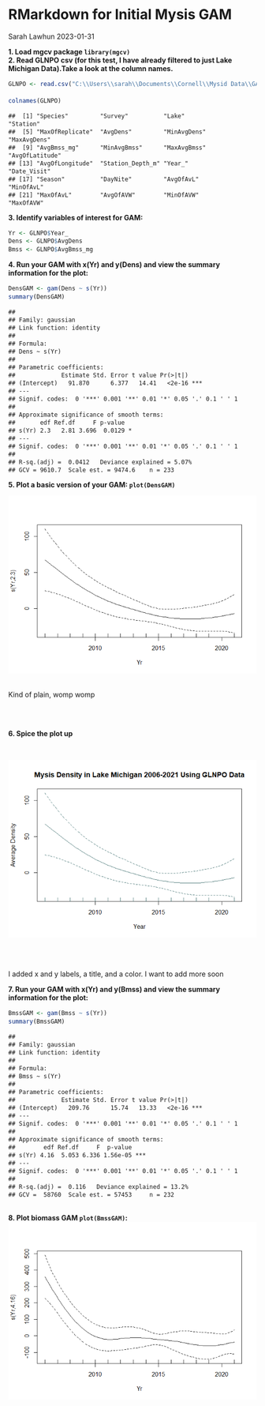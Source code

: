 RMarkdown for Initial Mysis GAM
================
Sarah Lawhun
2023-01-31

**1. Load mgcv package `library(mgcv)`** <br> **2. Read GLNPO csv (for
this test, I have already filtered to just Lake Michigan Data).Take a
look at the column names.**

``` r
GLNPO <- read.csv("C:\\Users\\sarah\\Documents\\Cornell\\Mysid Data\\GAM\\Step5_OutputByStation.csv")

colnames(GLNPO)
```

    ##  [1] "Species"         "Survey"          "Lake"            "Station"        
    ##  [5] "MaxOfReplicate"  "AvgDens"         "MinAvgDens"      "MaxAvgDens"     
    ##  [9] "AvgBmss_mg"      "MinAvgBmss"      "MaxAvgBmss"      "AvgOfLatitude"  
    ## [13] "AvgOfLongitude"  "Station_Depth_m" "Year_"           "Date_Visit"     
    ## [17] "Season"          "DayNite"         "AvgOfAvL"        "MinOfAvL"       
    ## [21] "MaxOfAvL"        "AvgOfAVW"        "MinOfAVW"        "MaxOfAVW"

**3. Identify variables of interest for GAM:**

``` r
Yr <- GLNPO$Year_
Dens <- GLNPO$AvgDens
Bmss <- GLNPO$AvgBmss_mg
```

**4. Run your GAM with x(Yr) and y(Dens) and view the summary
information for the plot:**

``` r
DensGAM <- gam(Dens ~ s(Yr))
summary(DensGAM)
```

    ## 
    ## Family: gaussian 
    ## Link function: identity 
    ## 
    ## Formula:
    ## Dens ~ s(Yr)
    ## 
    ## Parametric coefficients:
    ##             Estimate Std. Error t value Pr(>|t|)    
    ## (Intercept)   91.870      6.377   14.41   <2e-16 ***
    ## ---
    ## Signif. codes:  0 '***' 0.001 '**' 0.01 '*' 0.05 '.' 0.1 ' ' 1
    ## 
    ## Approximate significance of smooth terms:
    ##       edf Ref.df     F p-value  
    ## s(Yr) 2.3   2.81 3.696  0.0129 *
    ## ---
    ## Signif. codes:  0 '***' 0.001 '**' 0.01 '*' 0.05 '.' 0.1 ' ' 1
    ## 
    ## R-sq.(adj) =  0.0412   Deviance explained = 5.07%
    ## GCV = 9610.7  Scale est. = 9474.6    n = 233

**5. Plot a basic version of your GAM: `plot(DensGAM)`** <br>

![](RMarkdown_Initial_Mysis_GAM_files/figure-gfm/unnamed-chunk-4-1.png)<!-- -->
<br> <br>

Kind of plain, womp womp

<br> <br>

**6. Spice the plot up**

<br>

![](RMarkdown_Initial_Mysis_GAM_files/figure-gfm/unnamed-chunk-5-1.png)<!-- -->

<br> <br>

I added x and y labels, a title, and a color. I want to add more soon

**7. Run your GAM with x(Yr) and y(Bmss) and view the summary
information for the plot:**

``` r
BmssGAM <- gam(Bmss ~ s(Yr))
summary(BmssGAM)
```

    ## 
    ## Family: gaussian 
    ## Link function: identity 
    ## 
    ## Formula:
    ## Bmss ~ s(Yr)
    ## 
    ## Parametric coefficients:
    ##             Estimate Std. Error t value Pr(>|t|)    
    ## (Intercept)   209.76      15.74   13.33   <2e-16 ***
    ## ---
    ## Signif. codes:  0 '***' 0.001 '**' 0.01 '*' 0.05 '.' 0.1 ' ' 1
    ## 
    ## Approximate significance of smooth terms:
    ##        edf Ref.df     F  p-value    
    ## s(Yr) 4.16  5.053 6.336 1.56e-05 ***
    ## ---
    ## Signif. codes:  0 '***' 0.001 '**' 0.01 '*' 0.05 '.' 0.1 ' ' 1
    ## 
    ## R-sq.(adj) =  0.116   Deviance explained = 13.2%
    ## GCV =  58760  Scale est. = 57453     n = 232

<br> **8. Plot biomass GAM `plot(BmssGAM)`:**
![](RMarkdown_Initial_Mysis_GAM_files/figure-gfm/unnamed-chunk-7-1.png)<!-- -->
